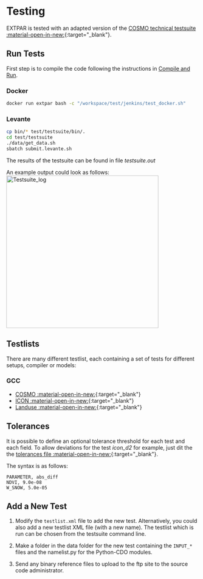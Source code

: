 # Testing

EXTPAR is tested with an adapted version of the [COSMO technical testsuite :material-open-in-new:](https://github.com/C2SM-RCM/testsuite){:target="_blank"}.

## Run Tests

First step is to compile the code following the instructions in [Compile and Run](compile_run.md).

### Docker

```bash
docker run extpar bash -c "/workspace/test/jenkins/test_docker.sh"
```

### Levante

```bash
cp bin/* test/testsuite/bin/.
cd test/testsuite
./data/get_data.sh
sbatch submit.levante.sh
```

The results of the testsuite can be found in file _testsuite.out_

An example output could look as follows:  
<img width="400" alt="Testsuite_log" src="https://user-images.githubusercontent.com/39263956/132489686-1987e5f7-3d26-4994-8af2-ae459a908b44.png">

## Testlists

There are many different testlist, each containing a set of tests for different setups, compiler or models:

### GCC

* [COSMO :material-open-in-new:](https://github.com/C2SM/extpar/tree/master/test/testsuite/testlist_cosmo.xml){:target="_blank"}
* [ICON :material-open-in-new:](https://github.com/C2SM/extpar/tree/master/test/testsuite/testlist_icon.xml){:target="_blank"}
* [Landuse :material-open-in-new:](https://github.com/C2SM/extpar/tree/master/test/testsuite/testlist_landuse.xml){:target="_blank"}

## Tolerances

It is possible to define an optional tolerance threshold for each test and each field.
To allow deviations for the test _icon_d2_ for example, just dit the the [tolerances file :material-open-in-new:](https://github.com/C2SM/extpar/tree/master/test/testsuite/data/dwd/icon_d2/tolerances){:target="_blank"}.

The syntax is as follows:

```
PARAMETER, abs_diff
NDVI, 9.0e-08
W_SNOW, 5.0e-05
```
 
## Add a New Test

 1. Modify the `testlist.xml` file to add the new test. Alternatively, you could also add a new 
    testlist XML file (with a new name).  The testlist which is run can be chosen from the testsuite
    command line.  

 2. Make a folder in the data folder for the new test containing the `INPUT_*` files and the namelist.py for the Python-CDO modules.  

 3. Send any binary reference files to upload to the ftp site to the source code administrator. 
